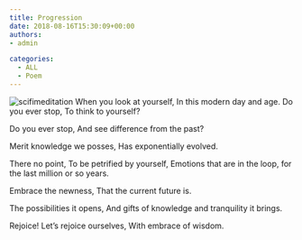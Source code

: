 ```yaml
---
title: Progression
date: 2018-08-16T15:30:09+00:00
authors:
- admin

categories:
  - ALL
  - Poem
---
```

![scifimeditation](posts/scifimeditation.jpg "")
When you look at yourself,
In this modern day and age.
Do you ever stop,
To think to yourself?

Do you ever stop,
And see difference from the past?

Merit knowledge we posses,
Has exponentially evolved.

There no point,
To be petrified by yourself,
Emotions that are in the loop,
for the last million or so years.

Embrace the newness,
That the current future is.

The possibilities it opens,
And gifts of knowledge and tranquility it brings.

Rejoice!
Let’s rejoice ourselves,
With embrace of wisdom.
